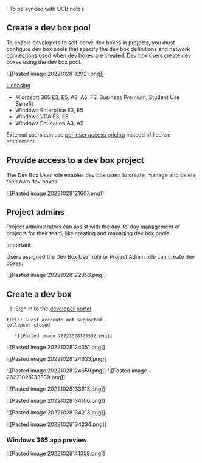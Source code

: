 
' To be synced with UCB notes

## Create a dev box pool

To enable developers to self-serve dev boxes in projects, you must configure dev box pools that specify the dev box definitions and network connections used when dev boxes are created. Dev box users create dev boxes using the dev box pool.

![[Pasted image 20221028112921.png]]

[Licensing](https://docs.microsoft.com/azure/virtual-machines/windows/windows-desktop-multitenant-hosting-deployment|)
-   Microsoft 365 E3, E5, A3, A5, F3, Business Premium, Student Use Benefit
-   Windows Enterprise E3, E5
-   Windows VDA E3, E5
-   Windows Education A3, A5

External users can use [per-user access pricing](https://azure.microsoft.com/pricing/details/virtual-desktop/) instead of license entitlement.

## Provide access to a dev box project

The Dev Box User role enables dev box users to create, manage and delete their own dev boxes.

![[Pasted image 20221028121607.png]]

## Project admins

Project administrators can assist with the day-to-day management of projects for their team, like creating and managing dev box pools.

> [!Important]
Users assigned the Dev Box User role or Project Admin role can create dev boxes.

![[Pasted image 20221028122953.png]]


## Create a dev box

1.  Sign in to the [developer portal](https://aka.ms/devbox-portal).
   
```ad-warning
title: Guest accounts not supported!
collapse: closed

   ![[Pasted image 20221028123552.png]]
```


![[Pasted image 20221028124351.png]]

![[Pasted image 20221028124633.png]]

![[Pasted image 20221028124659.png]]
![[Pasted image 20221028133639.png]]


![[Pasted image 20221028133613.png]]

![[Pasted image 20221028134106.png]]

![[Pasted image 20221028134213.png]]

![[Pasted image 20221028134234.png]]

### Windows 365 app preview

![[Pasted image 20221028141358.png]] 



